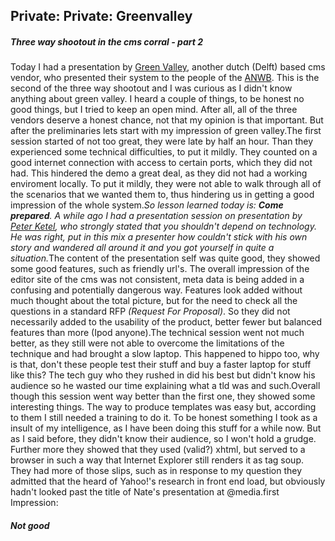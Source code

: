 <article><h2>Private: Private: Greenvalley</h2><h5>Three way shootout in the cms corral - part 2</h5>Today I had a presentation by <a href="http://www.greenvalley.nl/" title="Green vally website">Green Valley</a>, another dutch (Delft) based cms vendor, who presented their system to the people of the <a href="http://www.anwb.nl/">ANWB</a>. This is the second of the three way shootout and I was curious as I didn't know anything about green valley. I heard a couple of things, to be honest no good things, but I tried to keep an open mind. After all, all of the three vendors deserve a honest chance, not that my opinion is that important. But after the preliminaries lets start with my impression of green valley.<!--more-->The first session started of not too great, they were late by half an hour. Than they experienced some technical difficulties, to put it mildly. They counted on a good internet connection with access to certain ports, which they did not had. This hindered the demo a great deal, as they did not had a working enviroment locally. To put it mildly, they were not able to walk through all of the scenarios that we wanted them to, thus hindering us in getting a good impression of the whole system.<em>So lesson learned today is: <strong>Come prepared</strong>. A while ago I had a presentation session on presentation by <a href="http://www.peterketel.nl/">Peter Ketel</a>, who strongly stated that you shouldn't depend on technology. He was right, put in this mix a presenter how couldn't stick with his own story and wandered all around it and you got yourself in quite a situation.</em>The content of the presentation self was quite good, they showed some good features, such as friendly url's. The overall impression of the editor site of the cms was not consistent, meta data is being added in a confusing and potentially dangerous way. Features look added without much thought about the total picture, but for the need to check all the questions in a standard RFP<em> (Request For Proposal)</em>. So they did not necessarily added to the usability of the product, better fewer but balanced features than more (Ipod anyone).The technical session went not much better, as they still were not able to overcome the limitations of the technique and had brought a slow laptop. This happened to hippo too, why is that, don't these people test their stuff and buy a faster laptop for stuff like this? The tech guy who they rushed in did his best but didn't know his audience so he wasted our time explaining what a tld was and such.Overall though this session went way better than the first one, they showed some interesting things. The way to produce templates was easy but, according to them I still needed a training to do it. To be honest something I took as a insult of my intelligence, as I have been doing this stuff for a while now. But as I said before, they didn't know their audience, so I  won't hold a grudge. Further more they showed that they used (valid?) xhtml, but served to a browser in such a way that Internet Explorer still renders it as tag soup. They had more of those slips, such as in response to my question they admitted that the heard of Yahoo!'s research in front end load, but obviously hadn't looked past the title of Nate's presentation at @media.first Impression:<h5>Not good</h5></article>
